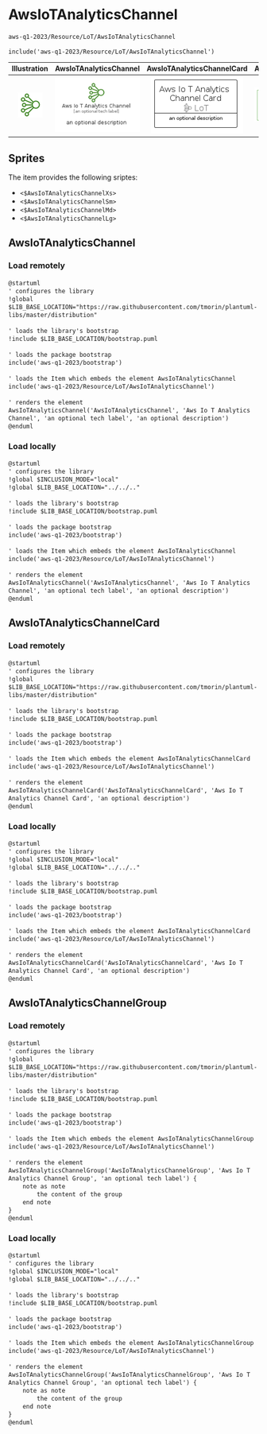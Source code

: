 # AwsIoTAnalyticsChannel


```text
aws-q1-2023/Resource/LoT/AwsIoTAnalyticsChannel
```

```text
include('aws-q1-2023/Resource/LoT/AwsIoTAnalyticsChannel')
```



| Illustration | AwsIoTAnalyticsChannel | AwsIoTAnalyticsChannelCard | AwsIoTAnalyticsChannelGroup |
| :---: | :---: | :---: | :---: |
| ![illustration for Illustration](../../../aws-q1-2023/Resource/LoT/AwsIoTAnalyticsChannel.png) | ![illustration for AwsIoTAnalyticsChannel](../../../aws-q1-2023/Resource/LoT/AwsIoTAnalyticsChannel.Local.png) | ![illustration for AwsIoTAnalyticsChannelCard](../../../aws-q1-2023/Resource/LoT/AwsIoTAnalyticsChannelCard.Local.png) | ![illustration for AwsIoTAnalyticsChannelGroup](../../../aws-q1-2023/Resource/LoT/AwsIoTAnalyticsChannelGroup.Local.png) |



## Sprites
The item provides the following sriptes:

- `<$AwsIoTAnalyticsChannelXs>`
- `<$AwsIoTAnalyticsChannelSm>`
- `<$AwsIoTAnalyticsChannelMd>`
- `<$AwsIoTAnalyticsChannelLg>`





## AwsIoTAnalyticsChannel

### Load remotely
```plantuml
@startuml
' configures the library
!global $LIB_BASE_LOCATION="https://raw.githubusercontent.com/tmorin/plantuml-libs/master/distribution"

' loads the library's bootstrap
!include $LIB_BASE_LOCATION/bootstrap.puml

' loads the package bootstrap
include('aws-q1-2023/bootstrap')

' loads the Item which embeds the element AwsIoTAnalyticsChannel
include('aws-q1-2023/Resource/LoT/AwsIoTAnalyticsChannel')

' renders the element
AwsIoTAnalyticsChannel('AwsIoTAnalyticsChannel', 'Aws Io T Analytics Channel', 'an optional tech label', 'an optional description')
@enduml
```

### Load locally
```plantuml
@startuml
' configures the library
!global $INCLUSION_MODE="local"
!global $LIB_BASE_LOCATION="../../.."

' loads the library's bootstrap
!include $LIB_BASE_LOCATION/bootstrap.puml

' loads the package bootstrap
include('aws-q1-2023/bootstrap')

' loads the Item which embeds the element AwsIoTAnalyticsChannel
include('aws-q1-2023/Resource/LoT/AwsIoTAnalyticsChannel')

' renders the element
AwsIoTAnalyticsChannel('AwsIoTAnalyticsChannel', 'Aws Io T Analytics Channel', 'an optional tech label', 'an optional description')
@enduml
```

## AwsIoTAnalyticsChannelCard

### Load remotely
```plantuml
@startuml
' configures the library
!global $LIB_BASE_LOCATION="https://raw.githubusercontent.com/tmorin/plantuml-libs/master/distribution"

' loads the library's bootstrap
!include $LIB_BASE_LOCATION/bootstrap.puml

' loads the package bootstrap
include('aws-q1-2023/bootstrap')

' loads the Item which embeds the element AwsIoTAnalyticsChannelCard
include('aws-q1-2023/Resource/LoT/AwsIoTAnalyticsChannel')

' renders the element
AwsIoTAnalyticsChannelCard('AwsIoTAnalyticsChannelCard', 'Aws Io T Analytics Channel Card', 'an optional description')
@enduml
```

### Load locally
```plantuml
@startuml
' configures the library
!global $INCLUSION_MODE="local"
!global $LIB_BASE_LOCATION="../../.."

' loads the library's bootstrap
!include $LIB_BASE_LOCATION/bootstrap.puml

' loads the package bootstrap
include('aws-q1-2023/bootstrap')

' loads the Item which embeds the element AwsIoTAnalyticsChannelCard
include('aws-q1-2023/Resource/LoT/AwsIoTAnalyticsChannel')

' renders the element
AwsIoTAnalyticsChannelCard('AwsIoTAnalyticsChannelCard', 'Aws Io T Analytics Channel Card', 'an optional description')
@enduml
```

## AwsIoTAnalyticsChannelGroup

### Load remotely
```plantuml
@startuml
' configures the library
!global $LIB_BASE_LOCATION="https://raw.githubusercontent.com/tmorin/plantuml-libs/master/distribution"

' loads the library's bootstrap
!include $LIB_BASE_LOCATION/bootstrap.puml

' loads the package bootstrap
include('aws-q1-2023/bootstrap')

' loads the Item which embeds the element AwsIoTAnalyticsChannelGroup
include('aws-q1-2023/Resource/LoT/AwsIoTAnalyticsChannel')

' renders the element
AwsIoTAnalyticsChannelGroup('AwsIoTAnalyticsChannelGroup', 'Aws Io T Analytics Channel Group', 'an optional tech label') {
    note as note
        the content of the group
    end note
}
@enduml
```

### Load locally
```plantuml
@startuml
' configures the library
!global $INCLUSION_MODE="local"
!global $LIB_BASE_LOCATION="../../.."

' loads the library's bootstrap
!include $LIB_BASE_LOCATION/bootstrap.puml

' loads the package bootstrap
include('aws-q1-2023/bootstrap')

' loads the Item which embeds the element AwsIoTAnalyticsChannelGroup
include('aws-q1-2023/Resource/LoT/AwsIoTAnalyticsChannel')

' renders the element
AwsIoTAnalyticsChannelGroup('AwsIoTAnalyticsChannelGroup', 'Aws Io T Analytics Channel Group', 'an optional tech label') {
    note as note
        the content of the group
    end note
}
@enduml
```

